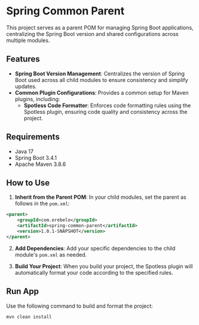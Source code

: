 # Spring Common Parent

This project serves as a parent POM for managing Spring Boot applications, centralizing the Spring Boot version and shared configurations across multiple modules.

## Features

- **Spring Boot Version Management**: Centralizes the version of Spring Boot used across all child modules to ensure consistency and simplify updates.
- **Common Plugin Configurations**: Provides a common setup for Maven plugins, including:
    - **Spotless Code Formatter**: Enforces code formatting rules using the Spotless plugin, ensuring code quality and consistency across the project.

## Requirements

- Java 17
- Spring Boot 3.4.1
- Apache Maven 3.8.6

## How to Use

1. **Inherit from the Parent POM**: In your child modules, set the parent as follows in the `pom.xml`:

```xml
<parent>
    <groupId>com.erebelo</groupId>
    <artifactId>spring-common-parent</artifactId>
    <version>1.0.1-SNAPSHOT</version>
</parent>
```

2. **Add Dependencies**: Add your specific dependencies to the child module's `pom.xml` as needed.

3. **Build Your Project**: When you build your project, the Spotless plugin will automatically format your code according to the specified rules.

## Run App

Use the following command to build and format the project:

```sh
mvn clean install
```
